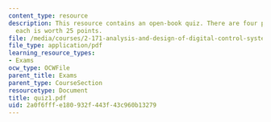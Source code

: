 ```yaml
---
content_type: resource
description: This resource contains an open-book quiz. There are four problems, and
  each is worth 25 points.
file: /media/courses/2-171-analysis-and-design-of-digital-control-systems-fall-2006/2a0f6fffe180932f443f43c960b13279_quiz1.pdf
file_type: application/pdf
learning_resource_types:
- Exams
ocw_type: OCWFile
parent_title: Exams
parent_type: CourseSection
resourcetype: Document
title: quiz1.pdf
uid: 2a0f6fff-e180-932f-443f-43c960b13279
---
```

